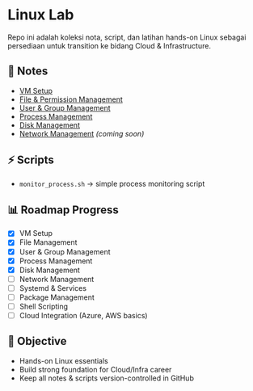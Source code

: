 # Linux Lab

Repo ini adalah koleksi nota, script, dan latihan hands-on Linux sebagai persediaan untuk transition ke bidang Cloud & Infrastructure.

## 📖 Notes
- [VM Setup](notes/vm_setup.md)
- [File & Permission Management](notes/file_mgmt.md)
- [User & Group Management](notes/user_group_mgmt.md)
- [Process Management](notes/process_mgmt.md)
- [Disk Management](notes/disk_mgmt.md)
- [Network Management](notes/network_mgmt.md)  *(coming soon)*

## ⚡ Scripts
- `monitor_process.sh` → simple process monitoring script

## 📊 Roadmap Progress
- [x] VM Setup  
- [x] File Management  
- [x] User & Group Management  
- [x] Process Management  
- [x] Disk Management  
- [ ] Network Management  
- [ ] Systemd & Services  
- [ ] Package Management  
- [ ] Shell Scripting  
- [ ] Cloud Integration (Azure, AWS basics)

## 🚀 Objective
- Hands-on Linux essentials  
- Build strong foundation for Cloud/Infra career  
- Keep all notes & scripts version-controlled in GitHub
